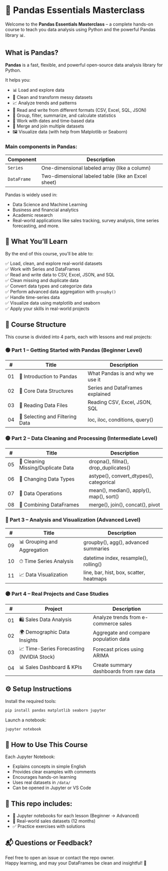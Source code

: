 # 🐼 Pandas Essentials Masterclass

Welcome to the **Pandas Essentials Masterclass** – a complete hands-on course to teach you data analysis using Python and the powerful Pandas library 📊.


## What is Pandas?

**Pandas** is a fast, flexible, and powerful open-source data analysis library for Python.

It helps you:

* 📊 Load and explore data
* 🧹 Clean and transform messy datasets
* 📈 Analyze trends and patterns
* 📁 Read and write from different formats (CSV, Excel, SQL, JSON)
* 🧮 Group, filter, summarize, and calculate statistics
* 📅 Work with dates and time-based data
* 🔄 Merge and join multiple datasets
* 🖼 Visualize data (with help from Matplotlib or Seaborn)


### Main components in Pandas:

| Component   | Description                                         |
| ----------- | --------------------------------------------------- |
| `Series`    | One-dimensional labeled array (like a column)       |
| `DataFrame` | Two-dimensional labeled table (like an Excel sheet) |

Pandas is widely used in:

* Data Science and Machine Learning
* Business and financial analytics
* Academic research
* Real-world applications like sales tracking, survey analysis, time series forecasting, and more.


## 🎯 What You’ll Learn

By the end of this course, you'll be able to:

✅ Load, clean, and explore real-world datasets  
✅ Work with Series and DataFrames  
✅ Read and write data to CSV, Excel, JSON, and SQL  
✅ Clean missing and duplicate data  
✅ Convert data types and categorize data  
✅ Perform advanced data aggregation with `groupby()`  
✅ Handle time-series data  
✅ Visualize data using matplotlib and seaborn  
✅ Apply your skills in real-world projects


## 🧱 Course Structure

This course is divided into 4 parts, each with lessons and real projects:


### 🟢 Part 1 – Getting Started with Pandas (Beginner Level)

| # | Title                            | Description |
|---|----------------------------------|-------------|
| 01 | 📖 Introduction to Pandas       | What Pandas is and why we use it |
| 02 | 🧱 Core Data Structures          | Series and DataFrames explained |
| 03 | 📂 Reading Data Files           | Reading CSV, Excel, JSON, SQL |
| 04 | 🔎 Selecting and Filtering Data | loc, iloc, conditions, query() |


### 🟡 Part 2 – Data Cleaning and Processing (Intermediate Level)

| # | Title                                | Description |
|---|--------------------------------------|-------------|
| 05 | 🧹 Cleaning Missing/Duplicate Data   | dropna(), fillna(), drop_duplicates() |
| 06 | 🔄 Changing Data Types               | astype(), convert_dtypes(), categorical |
| 07 | 🧮 Data Operations                   | mean(), median(), apply(), map(), sort() |
| 08 | 🔗 Combining DataFrames             | merge(), join(), concat(), pivot |


### 🔵 Part 3 – Analysis and Visualization (Advanced Level)

| # | Title                               | Description |
|---|-------------------------------------|-------------|
| 09 | 📊 Grouping and Aggregation        | groupby(), agg(), advanced summaries |
| 10 | ⏱ Time Series Analysis             | datetime index, resample(), rolling() |
| 11 | 📈 Data Visualization               | line, bar, hist, box, scatter, heatmaps |


### 🟣 Part 4 – Real Projects and Case Studies

| # | Project                            | Description |
|---|------------------------------------|-------------|
| 01 | 🛍 Sales Data Analysis             | Analyze trends from e-commerce sales |
| 02 | 🌍 Demographic Data Insights       | Aggregate and compare population data |
| 03 | 📈 Time-Series Forecasting (NVIDIA Stock) | Forecast prices using ARIMA |
| 04 | 📊 Sales Dashboard & KPIs         | Create summary dashboards from raw data |


## ⚙ Setup Instructions

Install the required tools:

```bash
pip install pandas matplotlib seaborn jupyter
```

Launch a notebook:

```bash
jupyter notebook
```


## 🧪 How to Use This Course

Each Jupyter Notebook:

- Explains concepts in simple English  
- Provides clear examples with comments  
- Encourages hands-on learning  
- Uses real datasets in `/data/`  
- Can be opened in Jupyter or VS Code  


## 📁 This repo includes:

* 📘 Jupyter notebooks for each lesson (Beginner → Advanced)
* 📂 Real-world sales datasets (12 months)
* ✅ Practice exercises with solutions


## 📬 Questions or Feedback?

Feel free to open an issue or contact the repo owner.  
Happy learning, and may your DataFrames be clean and insightful! 🎉